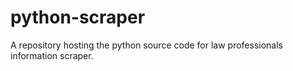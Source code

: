 # python-scraper
A repository hosting the python source code for law professionals information scraper.
